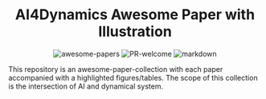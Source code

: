 <div align="center">

# AI4Dynamics Awesome Paper with Illustration

<a><img alt="awesome-papers" src="https://img.shields.io/badge/awesome-papers-green"></a>
<a><img alt="PR-welcome" src="https://img.shields.io/badge/PR-welcome-blue"></a>
<a><img alt="markdown" src="https://img.shields.io/badge/markdown-purple"></a>

</div>

This repository is an awesome-paper-collection with each paper accompanied with a highlighted figures/tables.
The scope of this collection is the intersection of AI and dynamical system.
